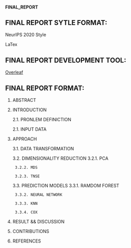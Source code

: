 #### FINAL_REPORT

## FINAL REPORT SYTLE FORMAT:

NeurIPS 2020 Style

LaTex

## FINAL REPORT DEVELOPMENT TOOL:

[Overleaf](https://www.overleaf.com)

## FINAL REPORT FORMAT:

1. ABSTRACT

2. INTRODUCTION

    2.1. PRONLEM DEFINICTION

    2.1. INPUT DATA

3. APPROACH

    3.1. DATA TRANSFORMATION

    3.2. DIMENSIONALITY REDUCTION
        3.2.1. PCA

        3.2.2. MDS
        
        3.2.3. TNSE

    3.3. PREDICTION MODELS
        3.3.1. RAMDOM FOREST

        3.3.2. NEURAL NETWORK

        3.3.3. KNN

        3.3.4. COX

4. RESULT && DISCUSSION

5. CONTRIBUTIONS

6. REFERENCES
